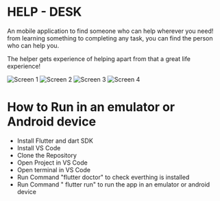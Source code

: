 
# HELP - DESK 

An mobile application to find someone who can help wherever you need!
from learning something to completing any task,
you can find the person who can help you.

The helper gets experience of helping
apart from that a great life experience!


![Screen 1](https://lh4.googleusercontent.com/2qIr01T58P5ukHkrSSix121MMJf13PiOnxy5YkyhS1e05N4waXXBj27H8elae-NSEoTtOs_IwOQ5koSF5jbx=w1920-h842-rw)
![Screen 2](https://lh6.googleusercontent.com/ZVXa7GOd6feYs95xPExLQpmfp9OxslcqkWVt7Uk1AW_lRjaI2cZGD2CO4hytmEUTwkYEW3srhTWvQW5prbU6=w1192-h842-rw)
![Screen 3]( https://lh6.googleusercontent.com/kxupDFVo_1GW6-ItYq5nD-UtuYoUfsQWOyWWbNdhWRhHljpdKnA8kCP2x7bGPcxvJX53uZ4JiRsc1hNUQbjX=w1920-h842-rw)
![Screen 4](https://lh6.googleusercontent.com/QfBwa_5LaqJ17SWlGnTRQQWdF6AK7ryiXyOMwEqfsVzF9mqfT2PXvG3YNC_gzGBZaKxjJMnKH8M0ApeM7fxS=w1192-h842-rw)
# How to Run in an emulator or Android device

* Install Flutter and dart SDK
* Install VS Code
* Clone the Repository
* Open Project in VS Code
* Open terminal in VS Code
* Run Command "flutter doctor" to check everthing is installed
* Run Command " flutter run" to run the app in an emulator or android device
